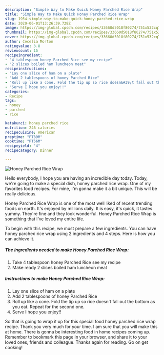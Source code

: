 ```yaml
---
description: "Simple Way to Make Quick Honey Parched Rice Wrap"
title: "Simple Way to Make Quick Honey Parched Rice Wrap"
slug: 1954-simple-way-to-make-quick-honey-parched-rice-wrap
date: 2020-06-01T13:26:39.728Z
image: https://img-global.cpcdn.com/recipes/33660d5018f80274/751x532cq70/honey-parched-rice-wrap-recipe-main-photo.jpg
thumbnail: https://img-global.cpcdn.com/recipes/33660d5018f80274/751x532cq70/honey-parched-rice-wrap-recipe-main-photo.jpg
cover: https://img-global.cpcdn.com/recipes/33660d5018f80274/751x532cq70/honey-parched-rice-wrap-recipe-main-photo.jpg
author: Cecelia Morton
ratingvalue: 3.8
reviewcount: 15
recipeingredient:
- "4 tablespoon honey Parched Rice see my recipe"
- "2 slices boiled ham luncheon meat"
recipeinstructions:
- "Lay one slice of ham on a plate"
- "Add 2 tablespoons of honey Parched Rice"
- "Roll up like a cone. Fold the tip up so rice doesn&#39;t fall out the bottom as you eat. Repeat for the second one."
- "Serve I hope you enjoy!!"
categories:
- Recipe
tags:
- honey
- parched
- rice

katakunci: honey parched rice 
nutrition: 246 calories
recipecuisine: American
preptime: "PT39M"
cooktime: "PT56M"
recipeyield: "4"
recipecategory: Dinner

---
```



![Honey Parched Rice Wrap](https://img-global.cpcdn.com/recipes/33660d5018f80274/751x532cq70/honey-parched-rice-wrap-recipe-main-photo.jpg)

Hello everybody, I hope you are having an incredible day today. Today, we're going to make a special dish, honey parched rice wrap. One of my favorites food recipes. For mine, I'm gonna make it a bit unique. This will be really delicious.



Honey Parched Rice Wrap is one of the most well liked of recent trending foods on earth. It's enjoyed by millions daily. It is easy, it's quick, it tastes yummy. They're fine and they look wonderful. Honey Parched Rice Wrap is something that I've loved my entire life.


To begin with this recipe, we must prepare a few ingredients. You can have honey parched rice wrap using 2 ingredients and 4 steps. Here is how you can achieve it.

<!--inarticleads1-->

##### The ingredients needed to make Honey Parched Rice Wrap:

1. Take 4 tablespoon honey Parched Rice see my recipe
1. Make ready 2 slices boiled ham luncheon meat




<!--inarticleads2-->

##### Instructions to make Honey Parched Rice Wrap:

1. Lay one slice of ham on a plate
1. Add 2 tablespoons of honey Parched Rice
1. Roll up like a cone. Fold the tip up so rice doesn&#39;t fall out the bottom as you eat. Repeat for the second one.
1. Serve I hope you enjoy!!




So that is going to wrap it up for this special food honey parched rice wrap recipe. Thank you very much for your time. I am sure that you will make this at home. There is gonna be interesting food in home recipes coming up. Remember to bookmark this page in your browser, and share it to your loved ones, friends and colleague. Thanks again for reading. Go on get cooking!
